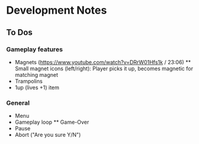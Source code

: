 # Development Notes

## To Dos

### Gameplay features

* Magnets (https://www.youtube.com/watch?v=DRrW01Hfs1k / 23:06)
** Small magnet icons (left/right): Player picks it up, becomes magnetic for matching magnet
* Trampolins
* 1up (lives +1) item

### General

* Menu
* Gameplay loop
** Game-Over
* Pause
* Abort ("Are you sure Y/N")

